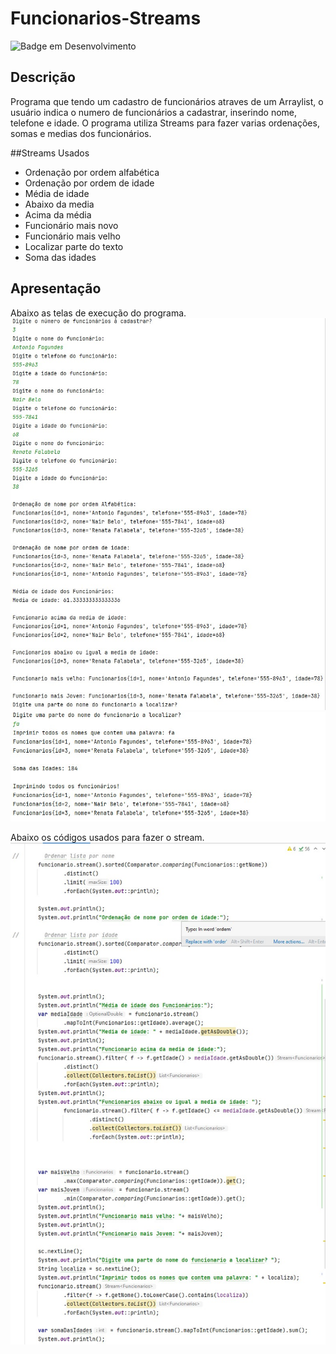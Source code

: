 # Funcionarios-Streams





![Badge em Desenvolvimento](http://img.shields.io/static/v1?label=STATUS&message=%20Concluido&color=GREEN&style=for-the-badge)




## Descrição

Programa que tendo um cadastro de funcionários atraves de um Arraylist, o usuário indica o numero de funcionários a cadastrar, inserindo nome, telefone e idade. O programa 
utiliza Streams para fazer varias ordenações, somas e medias dos funcionários.

##Streams Usados

* Ordenação por ordem alfabética
* Ordenação por ordem de idade
* Média de idade
* Abaixo da media
* Acima da média
* Funcionário mais novo
* Funcionário mais velho
* Localizar parte do texto
* Soma das idades




## Apresentação

Abaixo as telas de execução do programa.
<img src="https://github.com/adrianopavaneli/Funcionarios-Streams/blob/main/telas/execucao.jpg" alt="drawing" width="700"/>
<img src="https://github.com/adrianopavaneli/Funcionarios-Streams/blob/main/telas/execucao1.jpg" alt="drawing" width="700"/>

Abaixo os códigos usados para fazer o stream.
<img src="https://github.com/adrianopavaneli/Funcionarios-Streams/blob/main/telas/codigo1.jpg" alt="drawing" width="700"/>

